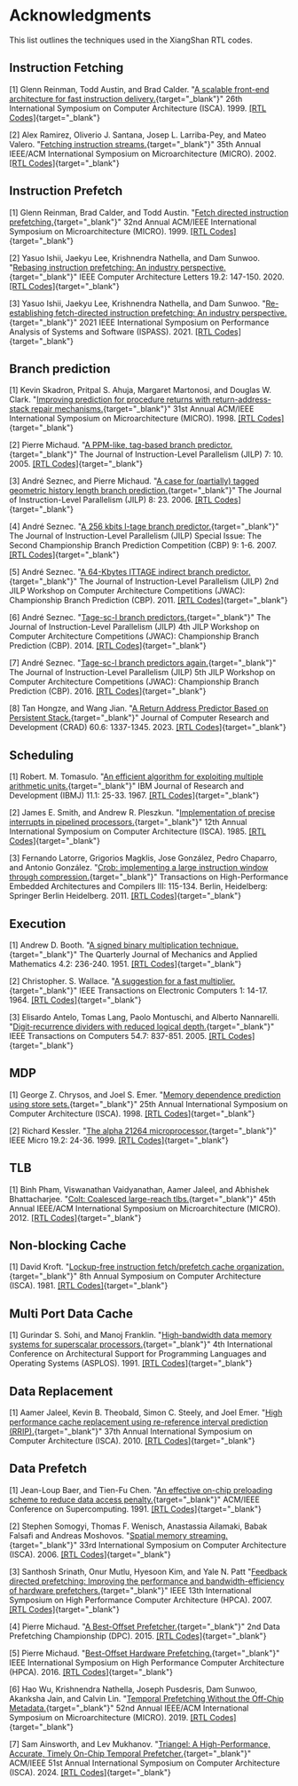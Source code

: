 # Acknowledgments

This list outlines the techniques used in the XiangShan RTL codes.

## Instruction Fetching

[1] Glenn Reinman, Todd Austin, and Brad Calder. "[A scalable front-end architecture for fast instruction delivery.](https://doi.org/10.1109/ISCA.1999.765954){target="_blank"}" 26th International Symposium on Computer Architecture (ISCA). 1999. [[RTL Codes]](https://github.com/OpenXiangShan/XiangShan/blob/master/src/main/scala/xiangshan/frontend/NewFtq.scala){target="_blank"}

[2] Alex Ramirez, Oliverio J. Santana, Josep L. Larriba-Pey, and Mateo Valero. "[Fetching instruction streams.](https://doi.org/10.1109/MICRO.2002.1176264){target="_blank"}" 35th Annual IEEE/ACM International Symposium on Microarchitecture (MICRO). 2002. [[RTL Codes]](https://github.com/OpenXiangShan/XiangShan/blob/master/src/main/scala/xiangshan/frontend){target="_blank"}

## Instruction Prefetch

[1] Glenn Reinman, Brad Calder, and Todd Austin. "[Fetch directed instruction prefetching.](https://doi.org/10.1109/MICRO.1999.809439){target="_blank"}" 32nd Annual ACM/IEEE International Symposium on Microarchitecture (MICRO). 1999. [[RTL Codes]](https://github.com/OpenXiangShan/XiangShan/blob/master/src/main/scala/xiangshan/frontend/icache){target="_blank"}

[2] Yasuo Ishii, Jaekyu Lee, Krishnendra Nathella, and Dam Sunwoo. "[Rebasing instruction prefetching: An industry perspective.](https://doi.org/10.1109/LCA.2020.3035068){target="_blank"}" IEEE Computer Architecture Letters 19.2: 147-150. 2020. [[RTL Codes]](https://github.com/OpenXiangShan/XiangShan/blob/master/src/main/scala/xiangshan/frontend){target="_blank"}

[3] Yasuo Ishii, Jaekyu Lee, Krishnendra Nathella, and Dam Sunwoo. "[Re-establishing fetch-directed instruction prefetching: An industry perspective.](https://doi.org/10.1109/ISPASS51385.2021.00034){target="_blank"}" 2021 IEEE International Symposium on Performance Analysis of Systems and Software (ISPASS). 2021. [[RTL Codes]](https://github.com/OpenXiangShan/XiangShan/blob/master/src/main/scala/xiangshan/frontend){target="_blank"}

## Branch prediction

[1] Kevin Skadron, Pritpal S. Ahuja, Margaret Martonosi, and Douglas W. Clark. "[Improving prediction for procedure returns with return-address-stack repair mechanisms.](https://doi.org/10.1109/MICRO.1998.742787){target="_blank"}" 31st Annual ACM/IEEE International Symposium on Microarchitecture (MICRO). 1998. [[RTL Codes]](https://github.com/OpenXiangShan/XiangShan/blob/master/src/main/scala/xiangshan/frontend/newRAS.scala){target="_blank"}

[2] Pierre Michaud. "[A PPM-like, tag-based branch predictor.](https://inria.hal.science/hal-03406188){target="_blank"}" The Journal of Instruction-Level Parallelism (JILP) 7: 10. 2005. [[RTL Codes]](https://github.com/OpenXiangShan/XiangShan/blob/master/src/main/scala/xiangshan/frontend/Tage.scala){target="_blank"}

[3] André Seznec, and Pierre Michaud. "[A case for (partially) tagged geometric history length branch prediction.](https://inria.hal.science/hal-03408381){target="_blank"}" The Journal of Instruction-Level Parallelism (JILP) 8: 23. 2006. [[RTL Codes]](https://github.com/OpenXiangShan/XiangShan/blob/master/src/main/scala/xiangshan/frontend/Tage.scala){target="_blank"}

[4] André Seznec. "[A 256 kbits l-tage branch predictor.](http://www.irisa.fr/caps/people/seznec/L-TAGE.pdf){target="_blank"}" The Journal of Instruction-Level Parallelism (JILP) Special Issue: The Second Championship Branch Prediction Competition (CBP) 9: 1-6. 2007. [[RTL Codes]](https://github.com/OpenXiangShan/XiangShan/blob/master/src/main/scala/xiangshan/frontend/Tage.scala){target="_blank"}

[5] André Seznec. "[A 64-Kbytes ITTAGE indirect branch predictor.](https://inria.hal.science/hal-00639041){target="_blank"}" The Journal of Instruction-Level Parallelism (JILP) 2nd JILP Workshop on Computer Architecture Competitions (JWAC): Championship Branch Prediction (CBP). 2011. [[RTL Codes]](https://github.com/OpenXiangShan/XiangShan/blob/master/src/main/scala/xiangshan/frontend/ITTAGE.scala){target="_blank"}

[6] André Seznec. "[Tage-sc-l branch predictors.](https://inria.hal.science/hal-01086920){target="_blank"}" The Journal of Instruction-Level Parallelism (JILP) 4th JILP Workshop on Computer Architecture Competitions (JWAC): Championship Branch Prediction (CBP). 2014. [[RTL Codes]](https://github.com/OpenXiangShan/XiangShan/blob/master/src/main/scala/xiangshan/frontend/SC.scala){target="_blank"}

[7] André Seznec. "[Tage-sc-l branch predictors again.](https://inria.hal.science/hal-01354253){target="_blank"}" The Journal of Instruction-Level Parallelism (JILP) 5th JILP Workshop on Computer Architecture Competitions (JWAC): Championship Branch Prediction (CBP). 2016. [[RTL Codes]](https://github.com/OpenXiangShan/XiangShan/blob/master/src/main/scala/xiangshan/frontend/SC.scala){target="_blank"}

[8] Tan Hongze, and Wang Jian. "[A Return Address Predictor Based on Persistent Stack.](https://crad.ict.ac.cn/en/article/doi/10.7544/issn1000-1239.202111274){target="_blank"}" Journal of Computer Research and Development (CRAD) 60.6: 1337-1345. 2023. [[RTL Codes]](https://github.com/OpenXiangShan/XiangShan/blob/master/src/main/scala/xiangshan/frontend/newRAS.scala){target="_blank"}

## Scheduling

[1] Robert. M. Tomasulo. "[An efficient algorithm for exploiting multiple arithmetic units.](https://doi.org/10.1147/rd.111.0025){target="_blank"}" IBM Journal of Research and Development (IBMJ) 11.1: 25-33. 1967. [[RTL Codes]](https://github.com/OpenXiangShan/XiangShan/tree/master/src/main/scala/xiangshan/backend){target="_blank"}

[2] James E. Smith, and Andrew R. Pleszkun. "[Implementation of precise interrupts in pipelined processors.](https://dl.acm.org/doi/10.5555/327010.327125){target="_blank"}" 12th Annual International Symposium on Computer Architecture (ISCA). 1985. [[RTL Codes]](https://github.com/OpenXiangShan/XiangShan/blob/master/src/main/scala/xiangshan/backend/rob/Rob.scala){target="_blank"}

[3] Fernando Latorre, Grigorios Magklis, Jose González, Pedro Chaparro, and Antonio González. "[Crob: implementing a large instruction window through compression.](https://doi.org/10.1007/978-3-642-19448-1_7){target="_blank"}" Transactions on High-Performance Embedded Architectures and Compilers III: 115-134. Berlin, Heidelberg: Springer Berlin Heidelberg. 2011. [[RTL Codes]](https://github.com/OpenXiangShan/XiangShan/blob/master/src/main/scala/xiangshan/backend/rename/CompressUnit.scala){target="_blank"}

## Execution

[1] Andrew D. Booth. "[A signed binary multiplication technique.](https://doi.org/10.1093/qjmam/4.2.236){target="_blank"}" The Quarterly Journal of Mechanics and Applied Mathematics 4.2: 236-240. 1951. [[RTL Codes]](https://github.com/OpenXiangShan/XiangShan/blob/master/src/main/scala/xiangshan/backend/fu/Multiplier.scala){target="_blank"}

[2] Christopher. S. Wallace. "[A suggestion for a fast multiplier.](https://doi.org/10.1109/PGEC.1964.263830){target="_blank"}" IEEE Transactions on Electronic Computers 1: 14-17. 1964. [[RTL Codes]](https://github.com/OpenXiangShan/XiangShan/blob/master/src/main/scala/xiangshan/backend/fu/Multiplier.scala){target="_blank"}

[3] Elisardo Antelo, Tomas Lang, Paolo Montuschi, and Alberto Nannarelli. "[Digit-recurrence dividers with reduced logical depth.](https://doi.org/10.1109/TC.2005.115){target="_blank"}" IEEE Transactions on Computers 54.7: 837-851. 2005. [[RTL Codes]](https://github.com/OpenXiangShan/XiangShan/blob/master/src/main/scala/xiangshan/backend/fu/SRT16Divider.scala){target="_blank"}

## MDP

[1] George Z. Chrysos, and Joel S. Emer. "[Memory dependence prediction using store sets.](https://doi.org/10.1109/ISCA.1998.694770){target="_blank"}" 25th Annual International Symposium on Computer Architecture (ISCA). 1998. [[RTL Codes]](https://github.com/OpenXiangShan/XiangShan/blob/master/src/main/scala/xiangshan/mem/mdp/StoreSet.scala){target="_blank"}

[2] Richard Kessler. "[The alpha 21264 microprocessor.](https://doi.org/10.1109/40.755465){target="_blank"}" IEEE Micro 19.2: 24-36. 1999. [[RTL Codes]](https://github.com/OpenXiangShan/XiangShan/blob/master/src/main/scala/xiangshan/mem/mdp/WaitTable.scala){target="_blank"}

## TLB

[1] Binh Pham, Viswanathan Vaidyanathan, Aamer Jaleel, and Abhishek Bhattacharjee. "[Colt: Coalesced large-reach tlbs.](https://doi.org/10.1109/MICRO.2012.32){target="_blank"}" 45th Annual IEEE/ACM International Symposium on Microarchitecture (MICRO). 2012. [[RTL Codes]](https://github.com/OpenXiangShan/XiangShan/blob/master/src/main/scala/xiangshan/cache/mmu/TLB.scala){target="_blank"}

## Non-blocking Cache

[1] David Kroft. "[Lockup-free instruction fetch/prefetch cache organization.](https://dl.acm.org/doi/10.5555/800052.801868){target="_blank"}" 8th Annual Symposium on Computer Architecture (ISCA). 1981. [[RTL Codes]](https://github.com/OpenXiangShan/XiangShan/blob/master/src/main/scala/xiangshan/cache/dcache/mainpipe/MissQueue.scala){target="_blank"}

## Multi Port Data Cache

[1] Gurindar S. Sohi, and Manoj Franklin. "[High-bandwidth data memory systems for superscalar processors.](https://doi.org/10.1145/106972.106980){target="_blank"}" 4th International Conference on Architectural Support for Programming Languages and Operating Systems (ASPLOS). 1991. [[RTL Codes]](https://github.com/OpenXiangShan/XiangShan/blob/master/src/main/scala/xiangshan/cache/dcache/data/BankedDataArray.scala){target="_blank"}

## Data Replacement

[1] Aamer Jaleel, Kevin B. Theobald, Simon C. Steely, and Joel Emer. "[High performance cache replacement using re-reference interval prediction (RRIP).](https://doi.org/10.1145/1815961.1815971){target="_blank"}" 37th Annual International Symposium on Computer Architecture (ISCA). 2010. [[RTL Codes]](https://github.com/OpenXiangShan/CoupledL2/blob/master/src/main/scala/coupledL2/utils/Replacer.scala){target="_blank"}

## Data Prefetch

[1] Jean-Loup Baer, and Tien-Fu Chen. "[An effective on-chip preloading scheme to reduce data access penalty.](https://doi.org/10.1145/125826.125932){target="_blank"}" ACM/IEEE Conference on Supercomputing. 1991. [[RTL Codes]](https://github.com/OpenXiangShan/XiangShan/blob/master/src/main/scala/xiangshan/mem/prefetch/L1StridePrefetcher.scala){target="_blank"}

[2] Stephen Somogyi, Thomas F. Wenisch, Anastassia Ailamaki, Babak Falsafi and Andreas Moshovos. "[Spatial memory streaming.](https://doi.org/10.1109/ISCA.2006.38){target="_blank"}" 33rd International Symposium on Computer Architecture (ISCA). 2006. [[RTL Codes]](https://github.com/OpenXiangShan/XiangShan/blob/master/src/main/scala/xiangshan/mem/prefetch/SMSPrefetcher.scala){target="_blank"}

[3] Santhosh Srinath, Onur Mutlu, Hyesoon Kim, and Yale N. Patt "[Feedback directed prefetching: Improving the performance and bandwidth-efficiency of hardware prefetchers.](https://doi.org/10.1109/HPCA.2007.346185){target="_blank"}" IEEE 13th International Symposium on High Performance Computer Architecture (HPCA). 2007. [[RTL Codes]](https://github.com/OpenXiangShan/XiangShan/blob/master/src/main/scala/xiangshan/mem/prefetch/FDP.scala){target="_blank"}

[4] Pierre Michaud. "[A Best-Offset Prefetcher.](https://inria.hal.science/hal-01165600/){target="_blank"}" 2nd Data Prefetching Championship (DPC). 2015. [[RTL Codes]](https://github.com/OpenXiangShan/CoupledL2/blob/master/src/main/scala/coupledL2/prefetch/BestOffsetPrefetch.scala){target="_blank"}

[5] Pierre Michaud. "[Best-Offset Hardware Prefetching.](https://doi.org/10.1109/HPCA.2016.7446087){target="_blank"}" IEEE International Symposium on High Performance Computer Architecture (HPCA). 2016. [[RTL Codes]](https://github.com/OpenXiangShan/CoupledL2/blob/master/src/main/scala/coupledL2/prefetch/BestOffsetPrefetch.scala){target="_blank"}

[6] Hao Wu, Krishnendra Nathella, Joseph Pusdesris, Dam Sunwoo, Akanksha Jain, and Calvin Lin. "[Temporal Prefetching Without the Off-Chip Metadata.](https://doi.org/10.1145/3352460.3358300){target="_blank"}" 52nd Annual IEEE/ACM International Symposium on Microarchitecture (MICRO). 2019. [[RTL Codes]](https://github.com/OpenXiangShan/CoupledL2/blob/master/src/main/scala/coupledL2/prefetch/TemporalPrefetch.scala){target="_blank"}

[7] Sam Ainsworth, and Lev Mukhanov. "[Triangel: A High-Performance, Accurate, Timely On-Chip Temporal Prefetcher.](https://doi.org/10.1109/ISCA59077.2024.00090){target="_blank"}" ACM/IEEE 51st Annual International Symposium on Computer Architecture (ISCA). 2024. [[RTL Codes]](https://github.com/OpenXiangShan/CoupledL2/blob/master/src/main/scala/coupledL2/prefetch/TemporalPrefetch.scala){target="_blank"}
